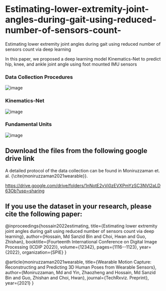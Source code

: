 # Estimating-lower-extremity-joint-angles-during-gait-using-reduced-number-of-sensors-count-
Estimating lower extremity joint angles during gait using reduced number of sensors count via deep learning

In this paper, we proposed a deep learning model Kinematics-Net to predict hip, knee, and ankle joint angle using foot mounted IMU sensors

### Data Collection Procedures
![image](https://github.com/Sanzid-Priam/Estimating-lower-extremity-joint-angles-during-gait-using-reduced-number-of-sensors-count-/assets/81487150/39802365-3635-4473-a588-87e8ae996c42)

### Kinematics-Net
![image](https://github.com/Sanzid-Priam/Estimating-lower-extremity-joint-angles-during-gait-using-reduced-number-of-sensors-count-/assets/81487150/d472c3bd-6abb-4e48-8e48-c0d29fb48526)


### Fundamental Units
![image](https://github.com/Sanzid-Priam/Estimating-lower-extremity-joint-angles-during-gait-using-reduced-number-of-sensors-count-/assets/81487150/344c79b4-1541-465c-839b-88327d3b615d)


## Download the files from the following google drive link

A detailed protocol of the data collection can be found in Moniruzzaman et. al. {\cite{moniruzzaman2021wearable}}.


https://drive.google.com/drive/folders/1nNotE2vVi0zEVXPmYzSC3NVl2aLD63Ob?usp=sharing

## If you use the dataset in your research, please cite the following paper:


@inproceedings{hossain2022estimating,
  title={Estimating lower extremity joint angles during gait using reduced number of sensors count via deep learning},
  author={Hossain, Md Sanzid Bin and Choi, Hwan and Guo, Zhishan},
  booktitle={Fourteenth International Conference on Digital Image Processing (ICDIP 2022)},
  volume={12342},
  pages={1116--1123},
  year={2022},
  organization={SPIE}
}

@article{moniruzzaman2021wearable,
  title={Wearable Motion Capture: Reconstructing and Predicting 3D Human Poses from Wearable Sensors},
  author={Moniruzzaman, Md and Yin, Zhaozheng and Hossain, Md Sanzid Bin and Guo, Zhishan and Choi, Hwan},
  journal={TechRxviz. Preprint},
  year={2021}
}

